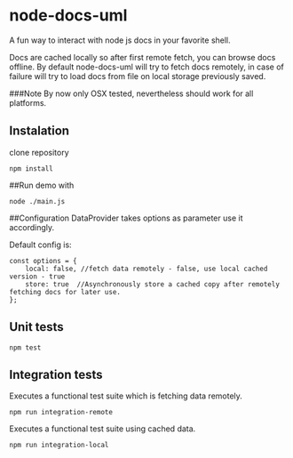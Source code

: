 # node-docs-uml

A fun way to interact with node js docs in your favorite shell.

Docs are cached locally so after first remote fetch, you can browse docs offline.
By default node-docs-uml will try to fetch docs remotely, 
in case of failure will try to load docs from file on local storage previously saved.
  
###Note
By now only OSX tested, nevertheless should work for all platforms.


## Instalation
clone repository
```
npm install
```

##Run
demo with
```
node ./main.js
```
##Configuration
DataProvider takes options as parameter use it accordingly.

Default config is:

    const options = {
        local: false, //fetch data remotely - false, use local cached version - true  
        store: true  //Asynchronously store a cached copy after remotely fetching docs for later use.     
    };

## Unit tests
```
npm test
```

## Integration tests
Executes a functional test suite which is fetching data remotely.
```
npm run integration-remote
```

Executes a functional test suite using cached data.
```
npm run integration-local
```


